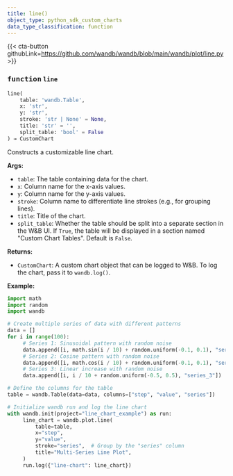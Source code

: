```yaml
---
title: line()
object_type: python_sdk_custom_charts
data_type_classification: function
---
```


{{< cta-button githubLink=https://github.com/wandb/wandb/blob/main/wandb/plot/line.py >}}




### <kbd>function</kbd> `line`

```python
line(
    table: 'wandb.Table',
    x: 'str',
    y: 'str',
    stroke: 'str | None' = None,
    title: 'str' = '',
    split_table: 'bool' = False
) → CustomChart
```

Constructs a customizable line chart. 



**Args:**
 
 - `table`:   The table containing data for the chart. 
 - `x`:  Column name for the x-axis values. 
 - `y`:  Column name for the y-axis values. 
 - `stroke`:  Column name to differentiate line strokes (e.g., for  grouping lines). 
 - `title`:  Title of the chart. 
 - `split_table`:  Whether the table should be split into a separate section  in the W&B UI. If `True`, the table will be displayed in a section named  "Custom Chart Tables". Default is `False`. 



**Returns:**
 
 - `CustomChart`:  A custom chart object that can be logged to W&B. To log the  chart, pass it to `wandb.log()`. 



**Example:**
 

```python
import math
import random
import wandb

# Create multiple series of data with different patterns
data = []
for i in range(100):
     # Series 1: Sinusoidal pattern with random noise
     data.append([i, math.sin(i / 10) + random.uniform(-0.1, 0.1), "series_1"])
     # Series 2: Cosine pattern with random noise
     data.append([i, math.cos(i / 10) + random.uniform(-0.1, 0.1), "series_2"])
     # Series 3: Linear increase with random noise
     data.append([i, i / 10 + random.uniform(-0.5, 0.5), "series_3"])

# Define the columns for the table
table = wandb.Table(data=data, columns=["step", "value", "series"])

# Initialize wandb run and log the line chart
with wandb.init(project="line_chart_example") as run:
     line_chart = wandb.plot.line(
         table=table,
         x="step",
         y="value",
         stroke="series",  # Group by the "series" column
         title="Multi-Series Line Plot",
     )
     run.log({"line-chart": line_chart})
``` 
